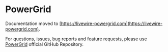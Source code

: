 # PowerGrid

Documentation moved to [https://livewire-powergrid.com](https://livewire-powergrid.com).

For questions, issues, bug reports and feature requests, please use [PowerGrid](https://github.com/Power-Components/livewire-powergrid) official GitHub Repository.
